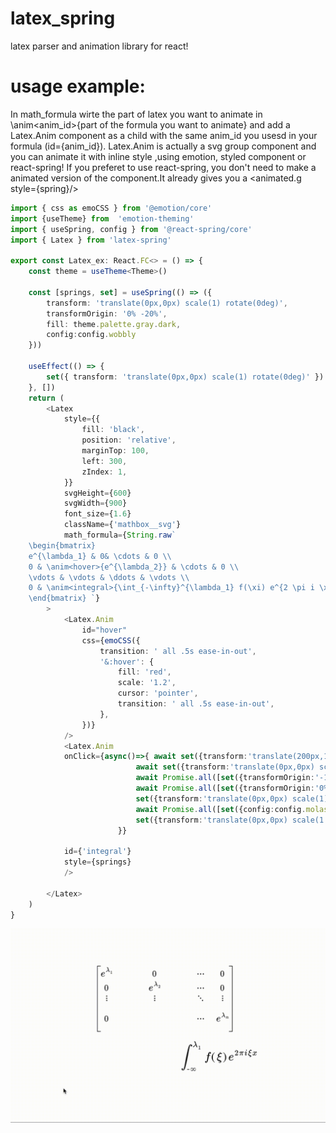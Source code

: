 # latex_spring
latex parser and animation library for react!

# usage example:
In math_formula wirte the part of latex you want to animate in \anim<anim_id>{part of the formula you want to animate}
and add a Latex.Anim component as a child with the same anim_id you usesd in your formula (id={anim_id}).
Latex.Anim  is actually a svg group component and you can animate it with inline style ,using emotion, styled component or react-spring! 
If you preferet to use react-spring, you don't need to make a animated version of the component.It already gives you a <animated.g  style={spring}/> 

``` typescript 
import { css as emoCSS } from '@emotion/core'
import {useTheme} from  'emotion-theming'
import { useSpring, config } from '@react-spring/core'
import { Latex } from 'latex-spring'

export const Latex_ex: React.FC<> = () => {
    const theme = useTheme<Theme>()

    const [springs, set] = useSpring(() => ({
        transform: 'translate(0px,0px) scale(1) rotate(0deg)',
        transformOrigin: '0% -20%', 
        fill: theme.palette.gray.dark,
        config:config.wobbly
    }))

    useEffect(() => {
        set({ transform: 'translate(0px,0px) scale(1) rotate(0deg)' })
    }, [])
    return (
        <Latex
            style={{
                fill: 'black',
                position: 'relative',
                marginTop: 100,
                left: 300,
                zIndex: 1,
            }}
            svgHeight={600}
            svgWidth={900}
            font_size={1.6}
            className={'mathbox__svg'}
            math_formula={String.raw`
    \begin{bmatrix}
    e^{\lambda_1} & 0& \cdots & 0 \\
    0 & \anim<hover>{e^{\lambda_2}} & \cdots & 0 \\
    \vdots & \vdots & \ddots & \vdots \\ 
    0 & \anim<integral>{\int_{-\infty}^{\lambda_1} f(\xi) e^{2 \pi i \xi x}} & \cdots & e^{\lambda_n}
    \end{bmatrix} `}
        >
            <Latex.Anim
                id="hover"
                css={emoCSS({
                    transition: ' all .5s ease-in-out',
                    '&:hover': {
                        fill: 'red',
                        scale: '1.2',
                        cursor: 'pointer',
                        transition: ' all .5s ease-in-out',
                    },
                })}
            />
            <Latex.Anim 
            onClick={async()=>{ await set({transform:'translate(200px,100px) scale(1) rotate(0deg)'})
                            await set({transform:'translate(0px,0px) scale(2) rotate(0deg)',  config:config.molasses})
                            await Promise.all([set({transformOrigin:'-10%  10%' }),set({transform:'translate(0px,0px) scale(2) rotate(30deg)', config:config.default}) ]) 
                            await Promise.all([set({transformOrigin:'0%  0%' }),
                            set({transform:'translate(0px,0px) scale(1) rotate(0deg)', config:config.slow}) ]) 
                            await Promise.all([set({config:config.molasses, fill:theme.palette.orange.light}),
                            set({transform:'translate(0px,0px) scale(1.2) rotate(0deg)',  config:config.molasses})])
                        }}
                        
            id={'integral'}
            style={springs}
            />

        </Latex>
    )
}

```
![](example/latex_ex.gif)
